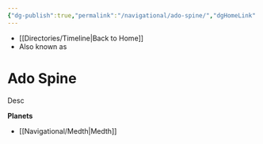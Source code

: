 ```yaml
---
{"dg-publish":true,"permalink":"/navigational/ado-spine/","dgHomeLink":false}
---
```


- [[Directories/Timeline\|Back to Home]]
- Also known as 

# Ado Spine
Desc

**Planets**
- [[Navigational/Medth\|Medth]]
